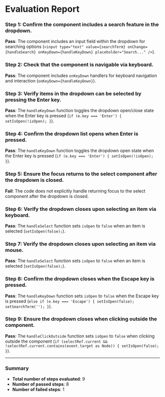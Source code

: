 # Evaluation Report

### Step 1: Confirm the component includes a search feature in the dropdown.
**Pass**: The component includes an input field within the dropdown for searching options (`<input type="text" value={searchTerm} onChange={handleSearch} onKeyDown={handleKeyDown} placeholder="Search..." />`).

### Step 2: Check that the component is navigable via keyboard.
**Pass**: The component includes `onKeyDown` handlers for keyboard navigation and interaction (`onKeyDown={handleKeyDown}`).

### Step 3: Verify items in the dropdown can be selected by pressing the Enter key.
**Pass**: The `handleKeyDown` function toggles the dropdown open/close state when the Enter key is pressed (`if (e.key === 'Enter') { setIsOpen(!isOpen); }`).

### Step 4: Confirm the dropdown list opens when Enter is pressed.
**Pass**: The `handleKeyDown` function toggles the dropdown open state when the Enter key is pressed (`if (e.key === 'Enter') { setIsOpen(!isOpen); }`).

### Step 5: Ensure the focus returns to the select component after the dropdown is closed.
**Fail**: The code does not explicitly handle returning focus to the select component after the dropdown is closed.

### Step 6: Verify the dropdown closes upon selecting an item via keyboard.
**Pass**: The `handleSelect` function sets `isOpen` to `false` when an item is selected (`setIsOpen(false);`).

### Step 7: Verify the dropdown closes upon selecting an item via mouse.
**Pass**: The `handleSelect` function sets `isOpen` to `false` when an item is selected (`setIsOpen(false);`).

### Step 8: Confirm the dropdown closes when the Escape key is pressed.
**Pass**: The `handleKeyDown` function sets `isOpen` to `false` when the Escape key is pressed (`else if (e.key === 'Escape') { setIsOpen(false); setSearchTerm(''); }`).

### Step 9: Ensure the dropdown closes when clicking outside the component.
**Pass**: The `handleClickOutside` function sets `isOpen` to `false` when clicking outside the component (`if (selectRef.current && !selectRef.current.contains(event.target as Node)) { setIsOpen(false); }`).

---

### Summary
- **Total number of steps evaluated**: 9
- **Number of passed steps**: 8
- **Number of failed steps**: 1